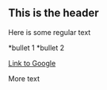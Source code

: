 ## This is the header

Here is some regular text

*bullet 1
*bullet 2

[Link to Google](http://www.google.com)

More text


